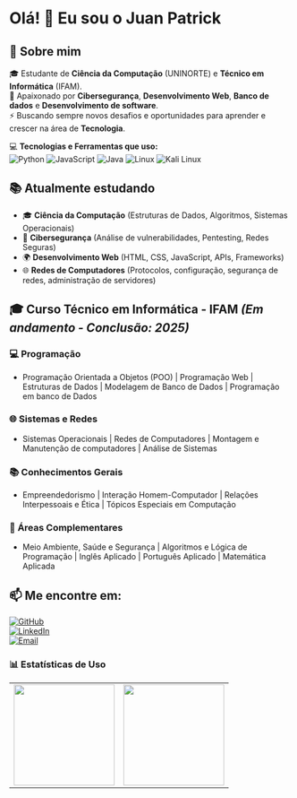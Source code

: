 # Olá! 👋 Eu sou o Juan Patrick

## 🚀 Sobre mim
🎓 Estudante de **Ciência da Computação** (UNINORTE) e **Técnico em Informática** (IFAM).<br>
🔐 Apaixonado por **Cibersegurança**, **Desenvolvimento Web**, **Banco de dados** e **Desenvolvimento de software**.<br>
⚡ Buscando sempre novos desafios e oportunidades para aprender e crescer na área de **Tecnologia**.

💻 **Tecnologias e Ferramentas que uso:**  
![Python](https://img.shields.io/badge/-Python-3776AB?style=flat-square&logo=Python&logoColor=white)
![JavaScript](https://img.shields.io/badge/-JavaScript-F7DF1E?style=flat-square&logo=JavaScript&logoColor=black)
![Java](https://img.shields.io/badge/-Java-007396?style=flat-square&logo=coffeescript&logoColor=white)
![Linux](https://img.shields.io/badge/-Linux-FCC624?style=flat-square&logo=Linux&logoColor=black)
![Kali Linux](https://img.shields.io/badge/-Kali%20Linux-557C94?style=flat-square&logo=kalilinux&logoColor=white)

## 📚 Atualmente estudando
- 🎓 **Ciência da Computação** (Estruturas de Dados, Algoritmos, Sistemas Operacionais)
- 🔐 **Cibersegurança** (Análise de vulnerabilidades, Pentesting, Redes Seguras)
- 🌍 **Desenvolvimento Web** (HTML, CSS, JavaScript, APIs, Frameworks)
- 🌐 **Redes de Computadores**  (Protocolos, configuração, segurança de redes, administração de servidores)

## 🎓 Curso Técnico em Informática - IFAM *(Em andamento - Conclusão: 2025)*  

### 💻 **Programação**  
- Programação Orientada a Objetos (POO) | Programação Web | Estruturas de Dados | Modelagem de Banco de Dados | Programação em banco de Dados

### 🌐 **Sistemas e Redes**  
- Sistemas Operacionais | Redes de Computadores | Montagem e Manutenção de computadores | Análise de Sistemas 

### 📚 **Conhecimentos Gerais**  
- Empreendedorismo | Interação Homem-Computador | Relações Interpessoais e Ética | Tópicos Especiais em Computação  

### 🧠 **Áreas Complementares**  
- Meio Ambiente, Saúde e Segurança | Algoritmos e Lógica de Programação | Inglês Aplicado | Português Aplicado | Matemática Aplicada  


## 📫 **Me encontre em:**  

[![GitHub](https://img.shields.io/badge/-GitHub-181717?style=flat-square&logo=GitHub&logoColor=white)](https://github.com/Juanzev)  
[![LinkedIn](https://img.shields.io/badge/-LinkedIn-0077B5?style=flat-square&logo=LinkedIn&logoColor=white)](https://www.linkedin.com/in/juan-patrick-724075300/)                                                                                                            
[![Email](https://img.shields.io/badge/-Email-D14836?style=flat-square&logo=gmail&logoColor=white)](mailto:juanpatrick.pp@gmail.com)                                                                                                                                           

### 📊 Estatísticas de Uso
<div align="center">
  <table>
    <tr>
      <td>
        <img height="180em" src="https://github-readme-stats.vercel.app/api?username=Juanzev&show_icons=true&theme=tokyonight"/>
      </td>
      <td>
        <img height="180em" src="https://github-readme-stats.vercel.app/api/top-langs/?username=Juanzev&layout=compact&theme=tokyonight"/>
      </td>
    </tr>
  </table>
</div>


